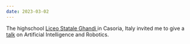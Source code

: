 ```yaml
--- 
date: 2023-03-02
---
```

<!-- <base target="_blank"/> -->

The highschool <a href="https://www.liceogandhi.edu.it/" target="_blank">Liceo Statale Ghandi </a> in Casoria, Italy invited me to give a <a href="https://www.facebook.com/Muralesgandhi/posts/pfbid02A1aNuMLLnG1ninpsTySMcbnnshNosS7hkJ3QwPgV2uVXTjryNLzTpfjqaUrViXNql" target="_blank">talk</a> on Artificial Intelligence and Robotics.
